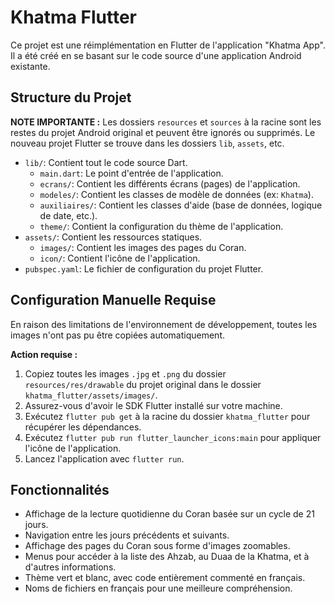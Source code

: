 # Khatma Flutter

Ce projet est une réimplémentation en Flutter de l'application "Khatma App". Il a été créé en se basant sur le code source d'une application Android existante.

## Structure du Projet

**NOTE IMPORTANTE :** Les dossiers `resources` et `sources` à la racine sont les restes du projet Android original et peuvent être ignorés ou supprimés. Le nouveau projet Flutter se trouve dans les dossiers `lib`, `assets`, etc.

- `lib/`: Contient tout le code source Dart.
  - `main.dart`: Le point d'entrée de l'application.
  - `ecrans/`: Contient les différents écrans (pages) de l'application.
  - `modeles/`: Contient les classes de modèle de données (ex: `Khatma`).
  - `auxiliaires/`: Contient les classes d'aide (base de données, logique de date, etc.).
  - `theme/`: Contient la configuration du thème de l'application.
- `assets/`: Contient les ressources statiques.
  - `images/`: Contient les images des pages du Coran.
  - `icon/`: Contient l'icône de l'application.
- `pubspec.yaml`: Le fichier de configuration du projet Flutter.

## Configuration Manuelle Requise

En raison des limitations de l'environnement de développement, toutes les images n'ont pas pu être copiées automatiquement.

**Action requise :**
1.  Copiez toutes les images `.jpg` et `.png` du dossier `resources/res/drawable` du projet original dans le dossier `khatma_flutter/assets/images/`.
2.  Assurez-vous d'avoir le SDK Flutter installé sur votre machine.
3.  Exécutez `flutter pub get` à la racine du dossier `khatma_flutter` pour récupérer les dépendances.
4.  Exécutez `flutter pub run flutter_launcher_icons:main` pour appliquer l'icône de l'application.
5.  Lancez l'application avec `flutter run`.

## Fonctionnalités

- Affichage de la lecture quotidienne du Coran basée sur un cycle de 21 jours.
- Navigation entre les jours précédents et suivants.
- Affichage des pages du Coran sous forme d'images zoomables.
- Menus pour accéder à la liste des Ahzab, au Duaa de la Khatma, et à d'autres informations.
- Thème vert et blanc, avec code entièrement commenté en français.
- Noms de fichiers en français pour une meilleure compréhension.
